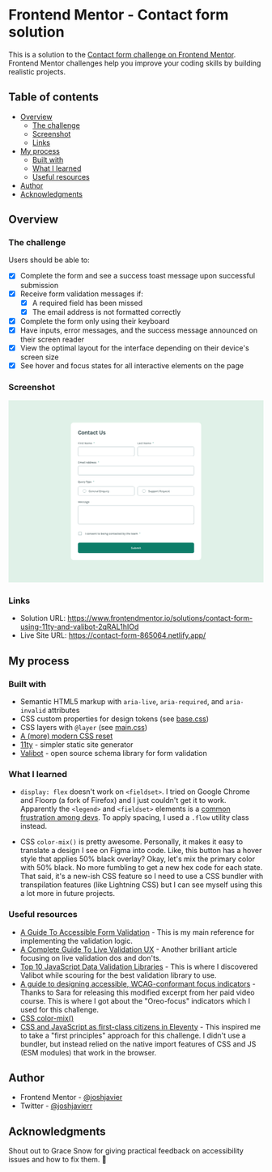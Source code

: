 # Frontend Mentor - Contact form solution

This is a solution to the [Contact form challenge on Frontend Mentor](https://www.frontendmentor.io/challenges/contact-form--G-hYlqKJj). Frontend Mentor challenges help you improve your coding skills by building realistic projects.

## Table of contents

- [Overview](#overview)
  - [The challenge](#the-challenge)
  - [Screenshot](#screenshot)
  - [Links](#links)
- [My process](#my-process)
  - [Built with](#built-with)
  - [What I learned](#what-i-learned)
  - [Useful resources](#useful-resources)
- [Author](#author)
- [Acknowledgments](#acknowledgments)

## Overview

### The challenge

Users should be able to:

- [x] Complete the form and see a success toast message upon successful submission
- [x] Receive form validation messages if:
  - [x] A required field has been missed
  - [x] The email address is not formatted correctly
- [x] Complete the form only using their keyboard
- [x] Have inputs, error messages, and the success message announced on their screen reader
- [x] View the optimal layout for the interface depending on their device's screen size
- [x] See hover and focus states for all interactive elements on the page

### Screenshot

![](./screenshot.png)

### Links

- Solution URL: https://www.frontendmentor.io/solutions/contact-form-using-11ty-and-valibot-2qRAL1hIOd
- Live Site URL: https://contact-form-865064.netlify.app/

## My process

### Built with

- Semantic HTML5 markup with `aria-live`, `aria-required`, and `aria-invalid` attributes
- CSS custom properties for design tokens (see [base.css](https://github.com/joshjavier/contact-form/blob/main/src/assets/css/base.css))
- CSS layers with `@layer` (see [main.css](https://github.com/joshjavier/contact-form/blob/main/src/assets/css/main.css))
- [A (more) modern CSS reset](https://piccalil.li/blog/a-more-modern-css-reset/)
- [11ty](https://www.11ty.dev/) - simpler static site generator
- [Valibot](https://valibot.dev/) - open source schema library for form validation

### What I learned

- `display: flex` doesn't work on `<fieldset>`. I tried on Google Chrome and Floorp (a fork of Firefox) and I just couldn't get it to work. Apparently the `<legend>` and `<fieldset>` elements is a [common frustration among devs](https://adrianroselli.com/2022/07/use-legend-and-fieldset.html). To apply spacing, I used a `.flow` utility class instead.

- CSS `color-mix()` is pretty awesome. Personally, it makes it easy to translate a design I see on Figma into code. Like, this button has a hover style that applies 50% black overlay? Okay, let's mix the primary color with 50% black. No more fumbling to get a new hex code for each state. That said, it's a new-ish CSS feature so I need to use a CSS bundler with transpilation features (like Lightning CSS) but I can see myself using this a lot more in future projects.

### Useful resources

- [A Guide To Accessible Form Validation](https://www.smashingmagazine.com/2023/02/guide-accessible-form-validation/) - This is my main reference for implementing the validation logic.
- [A Complete Guide To Live Validation UX](https://www.smashingmagazine.com/2022/09/inline-validation-web-forms-ux/) - Another brilliant article focusing on live validation dos and don'ts.
- [Top 10 JavaScript Data Validation Libraries](https://byby.dev/js-object-validators) - This is where I discovered Valibot while scouring for the best validation library to use.
- [A guide to designing accessible, WCAG-conformant focus indicators](https://www.sarasoueidan.com/blog/focus-indicators/) - Thanks to Sara for releasing this modified excerpt from her paid video course. This is where I got about the "Oreo-focus" indicators which I used for this challenge.
- [CSS color-mix()](https://developer.chrome.com/docs/css-ui/css-color-mix)
- [CSS and JavaScript as first-class citizens in Eleventy](https://pepelsbey.dev/articles/eleventy-css-js/) - This inspired me to take a "first principles" approach for this challenge. I didn't use a bundler, but instead relied on the native import features of CSS and JS (ESM modules) that work in the browser.

## Author

<!-- - Website - [Josh Javier](https://joshjavier.com/) -->
- Frontend Mentor - [@joshjavier](https://www.frontendmentor.io/profile/joshjavier)
- Twitter - [@joshjavierr](https://www.twitter.com/joshjavierr)

## Acknowledgments

Shout out to Grace Snow for giving practical feedback on accessibility issues and how to fix them. 🫶
